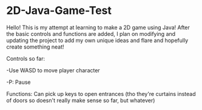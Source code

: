 # 2D-Java-Game-Test

Hello! This is my attempt at learning to make a 2D game using Java!
After the basic controls and functions are added, I plan on modifying and updating the project
to add my own unique ideas and flare and hopefully create something neat!

Controls so far:

-Use WASD to move player character

-P: Pause

Functions:
Can pick up keys to open entrances (tho they're curtains instead of doors so doesn't really make sense so far, but whatever)
